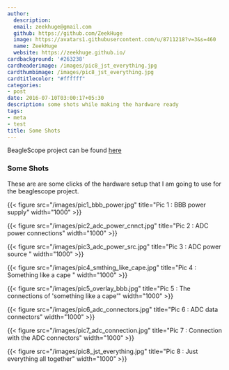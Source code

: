 ```yaml
---
author:
  description:
  email: zeekhuge@gmail.com
  github: https://github.com/ZeekHuge
  image: https://avatars1.githubusercontent.com/u/8711218?v=3&s=460
  name: ZeekHuge
  website: https://zeekhuge.github.io/
cardbackground: '#263238'
cardheaderimage: /images/pic8_jst_everything.jpg
cardthumbimage: /images/pic8_jst_everything.jpg
cardtitlecolor: "#ffffff" 
categories:
- post
date: 2016-07-10T03:00:17+05:30
description: some shots while making the hardware ready
tags:
- meta
- test
title: Some Shots
---
```


BeagleScope project can be found [here](https://github.com/ZeekHuge/BeagleScope)

### Some Shots

These are are some clicks of the hardware setup that I am going to use for the beaglescope project.

{{< figure src="/images/pic1_bbb_power.jpg" title="Pic 1 : BBB power supply" width="1000" >}}

{{< figure src="/images/pic2_adc_power_cnnct.jpg" title="Pic 2 : ADC power connections" width="1000" >}}

{{< figure src="/images/pic3_adc_power_src.jpg" title="Pic 3 : ADC power source " width="1000" >}}

{{< figure src="/images/pic4_smthing_like_cape.jpg" title="Pic 4 : Something like a cape " width="1000" >}}

{{< figure src="/images/pic5_overlay_bbb.jpg" title="Pic 5 : The connections of 'something like a cape'" width="1000" >}}

{{< figure src="/images/pic6_adc_connectors.jpg" title="Pic 6 : ADC data connectors" width="1000" >}}

{{< figure src="/images/pic7_adc_connection.jpg" title="Pic 7 : Connection with the ADC connectors" width="1000" >}}

{{< figure src="/images/pic8_jst_everything.jpg" title="Pic 8 : Just everything all together" width="1000" >}}


